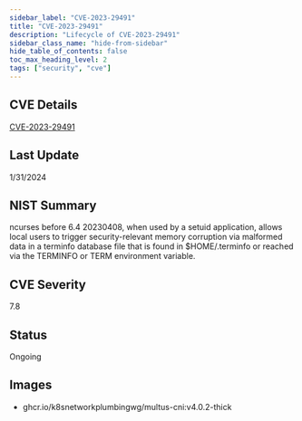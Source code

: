 ```yaml
---
sidebar_label: "CVE-2023-29491"
title: "CVE-2023-29491"
description: "Lifecycle of CVE-2023-29491"
sidebar_class_name: "hide-from-sidebar"
hide_table_of_contents: false
toc_max_heading_level: 2
tags: ["security", "cve"]
---
```


## CVE Details

[CVE-2023-29491](https://nvd.nist.gov/vuln/detail/CVE-2023-29491)


## Last Update

1/31/2024

## NIST Summary

ncurses before 6.4 20230408, when used by a setuid application, allows local users to trigger security-relevant memory corruption via malformed data in a terminfo database file that is found in $HOME/.terminfo or reached via the TERMINFO or TERM environment variable.

## CVE Severity

7.8

## Status

Ongoing

## Images

- ghcr.io/k8snetworkplumbingwg/multus-cni:v4.0.2-thick


